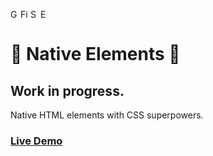 <img width="16px" alt="Google Chrome" src="https://goo.gl/U987PH"><img width="16px" alt="Firefox" src="https://bit.ly/35SKj4D"><img width="16px" alt="Safari" src="https://goo.gl/S1vPDZ"><img width="16px" alt="Edge" src="https://bit.ly/2MnqnyS">

# 🚧 Native Elements 🚧
## Work in progress.
Native HTML elements with CSS superpowers.

### [Live Demo](https://native-elements.stackblitz.io/)
